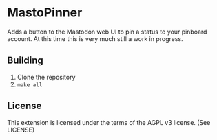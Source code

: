 # MastoPinner

Adds a button to the Mastodon web UI to pin a status to your pinboard account.
At this time this is very much still a work in progress.

## Building

1. Clone the repository
2. `make all`

## License

This extension is licensed under the terms of the AGPL v3 license. (See LICENSE)